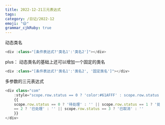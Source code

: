 ```yaml
---
title: 2022-12-21三元表达式
tags: 
category: /日记/2022-12
emoji: "😄"
grammar_cjkRuby: true
---
```

动态类名

``` javascript
<div :class="[条件表达式?'类名1':'类名2']"></div>
```
plus：
动态类名的基础上还可以增加一个固定的类名

``` javascript
<div :class="[条件表达式?'类名1':'类名2', '固定类名']"></div>
```
多参数的三元表达式

``` javascript
<div class="com"
	:style="scope.row.status == 0 ? 'color:#61AFFF' : scope.row.status == 1?'color:#FFC125':scope.row.status == 2?'color:#00FF00':'color:#DCDCDC'">
	{{
	scope.row.status == 0 ? '待处理' : '' || scope.row.status == 1 ? '处理中' : '' || scope.row.status
	== 2 ? '已处理' : '' || scope.row.status == 3 ? '已取消' : ''
	}}
</div>
```